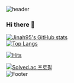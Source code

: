 ![header](https://capsule-render.vercel.app/api?type=Slice&text=I'm_Frontend_Engineer_Jinah👋&fontColor=d6ace6&fontSize=40&animation=twinkling&color=gradient&height=210)
### Hi there 👋

<!--
**jinah95/jinah95** is a ✨ _special_ ✨ repository because its `README.md` (this file) appears on your GitHub profile.

Here are some ideas to get you started:

- 🔭 I’m currently working on ...
- 🌱 I’m currently learning ...
- 👯 I’m looking to collaborate on ...
- 🤔 I’m looking for help with ...
- 💬 Ask me about ...
- 📫 How to reach me: ...
- 😄 Pronouns: ...
- ⚡ Fun fact: ...
-->

[![Jinah95's GitHub stats](https://github-readme-stats.vercel.app/api?username=jinah95)](https://github.com/jinah95/github-readme-stats)<br />
[![Top Langs](https://github-readme-stats.vercel.app/api/top-langs/?username=jinah95&hide=jupyter%20notebook)](https://github.com/jinah95/github-readme-stats)

[![Hits](https://hits.seeyoufarm.com/api/count/incr/badge.svg?url=https%3A%2F%2Fgithub.com%2Fjinah95&count_bg=%23C1E7A5&title_bg=%239FCCFF&icon=github.svg&icon_color=%23FFF9F9&title=jinah95%27s+github&edge_flat=false)](https://hits.seeyoufarm.com)

[![Solved.ac
프로필](http://mazassumnida.wtf/api/mini/generate_badge?boj=jinah9595)](https://solved.ac/jinah9595)<br />
![Footer](https://capsule-render.vercel.app/api?type=waving&color=auto&height=200&section=footer)

